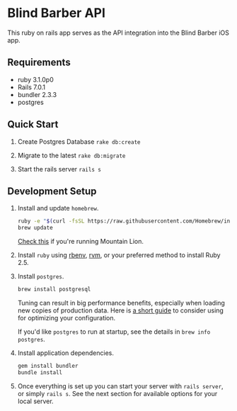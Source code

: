 # Blind Barber API

This ruby on rails app serves as the API integration into the Blind Barber iOS app.

## Requirements

- ruby 3.1.0p0
- Rails 7.0.1
- bundler 2.3.3
- postgres

## Quick Start

1. Create Postgres Database `rake db:create`

2. Migrate to the latest `rake db:migrate`

3. Start the rails server `rails s`

## Development Setup

1. Install and update `homebrew`.

   ```bash
   ruby -e "$(curl -fsSL https://raw.githubusercontent.com/Homebrew/install/master/install)"
   brew update
   ```

   [Check this](https://gist.github.com/myobie/1860902) if you're running Mountain Lion.

2. Install `ruby` using [rbenv](https://github.com/sstephenson/rbenv), [rvm](https://rvm.io/), or your preferred method to install Ruby 2.5.

3. Install `postgres`.

   ```bash
   brew install postgresql
   ```

   Tuning can result in big performance benefits, especially when loading new copies of production data. Here is [a short guide](http://big-elephants.com/2012-12/tuning-postgres-on-macos/) to consider using for optimizing your configuration.

   If you'd like `postgres` to run at startup, see the details in `brew info postgres`.

4. Install application dependencies.

   ```bash
   gem install bundler
   bundle install
   ```

5. Once everything is set up you can start your server with `rails server`, or simply `rails s`. See the next section for available options for your local server.
